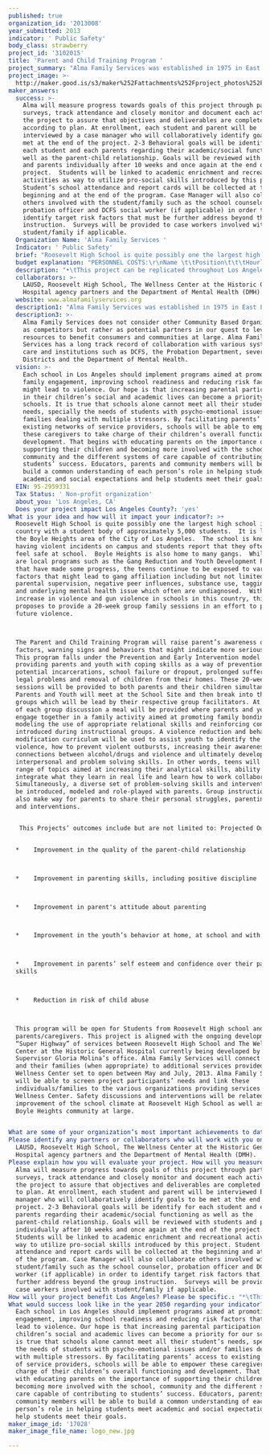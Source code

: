 ```yaml
---
published: true
organization_id: '2013008'
year_submitted: 2013
indicator: ' Public Safety'
body_class: strawberry
project_id: '3102015'
title: 'Parent and Child Training Program '
project_summary: "Alma Family Services was established in 1975 in East Los Angeles by parents to provide, along with other purposes, a comprehensive range of multilingual community based services for those with special needs including emotional, physical and/or developmental delay and their families. \r\n\r\n•\tAlma Family Services’ mission speaks to our commitment to improve the quality of life for members of our communities. This often means advocating for at risk children and families.  Alma’s dedication goes beyond providing culturally competent services and supports and integrates our history of helping to develop and support healthy communities through collaborative community relationships. Alma’s approach is strength-based, community centered and child and family focused.  Individuals and families are understood to be multi-dimensional with strengths as well unique needs. \r\n•\tSchool-Based/Linked Services:  Alma Family Services has been providing school-based Prevention and Early Intervention services for over ten (10) years.  School-based counseling, individual and family psychotherapy, groups and case management services are being provided at many school within several school districts including Montebello Unified School District (MUSD), El Rancho Unified School District and the Los Angeles Unified School Districts.  \r\n•\tGang Reduction Youth Development (GRYD) Program:  Alma Family Services has been operating a gang prevention program through a contract with the City of Los Angeles since 2009 or four (4) years.  The GRYD program includes an array of services such as a comprehensive case management, parenting classes, individual and family counseling, leadership development, youth mentoring, violence prevention training, substance use/abuse awareness and gang-prevention training.\r\n\r\nAlma Family Services has been recognized at the State, County and City Level for its commitment in delivering high quality services. \r\n"
project_image: >-
  http://maker.good.is/s3/maker%252Fattachments%252Fproject_photos%252Fimages%252F17028%252Fdisplay%252Flogo_new.jpg=c570x385
maker_answers:
  success: >-
    Alma will measure progress towards goals of this project through participant
    surveys, track attendance and closely monitor and document each activity of
    the project to assure that objectives and deliverables are completed
    according to plan. At enrollment, each student and parent will be
    interviewed by a case manager who will collaboratively identify goals to be
    met at the end of the project. 2-3 Behavioral goals will be identify for
    each student and each parents regarding their academic/social functioning as
    well as the parent-child relationship. Goals will be reviewed with students
    and parents individually after 10 weeks and once again at the end of the
    project.  Students will be linked to academic enrichment and recreational
    activities as way to utilize pro-social skills introduced by this project.
    Student’s school attendance and report cards will be collected at the
    beginning and at the end of the program. Case Manager will also collaborate
    others involved with the student/family such as the school counselor,
    probation officer and DCFS social worker (if applicable) in order to
    identify target risk factors that must be further address beyond the group
    instruction.  Surveys will be provided to case workers involved with
    student/family if applicable. 
  Organization Name: 'Alma Family Services '
  Indicator: ' Public Safety'
  brief: "Roosevelt High School is quite possibly one the largest high school in the country with a student body of approximately 5,000 students.  It is located in the Boyle Heights area of the City of Los Angeles.  The school is known for having violent incidents on campus and students report that they often do not feel safe at school.  Boyle Heights is also home to many gangs.  While there are local programs such as the Gang Reduction and Youth Development Program that have made some progress, the teens continue to be exposed to various risk factors that might lead to gang affiliation including but not limited to poor parental supervision, negative peer influences, substance use, tagging crews and underlying mental health issue which often are undiagnosed.  With the increase in violence and gun violence in schools in this country, this project proposes to provide a 20-week group family sessions in an effort to preventing future violence.  \r\nThe Parent and Child Training Program will raise parent’s awareness of risk factors, warning signs and behaviors that might indicate more serious issues. This program falls under the Prevention and Early Intervention model by providing parents and youth with coping skills as a way of prevention potential incarcerations, school failure or dropout, prolonged suffering, legal problems and removal of children from their homes. These 20-week sessions will be provided to both parents and their children simultaneously.  Parents and Youth will meet at the School Site and then break into their two groups which will be lead by their respective group facilitators. At the end of each group discussion a meal will be provided where parents and youth will engage together in a family activity aimed at promoting family bonding, modeling the use of appropriate relational skills and reinforcing concepts introduced during instructional groups. A violence reduction and behavioral modification curriculum will be used to assist youth to identify the roots of violence, how to prevent violent outbursts, increasing their awareness of the connections between alcohol/drugs and violence and ultimately develop better interpersonal and problem solving skills. In other words, teens will discuss a range of topics aimed at increasing their analytical skills, ability to integrate what they learn in real life and learn how to work collaboratively. Simultaneously, a diverse set of problem-solving skills and interventions will be introduced, modeled and role-played with parents. Group instruction will also make way for parents to share their personal struggles, parenting styles and interventions.\r\n This Projects’ outcomes include but are not limited to: Projected Outcomes: \r\n•    Improvement in the quality of the parent-child relationship\r\n•    Improvement in parenting skills, including positive discipline\r\n•    Improvement in parent's attitude about parenting \r\n•    Improvement in the youth’s behavior at home, at school and with peers\r\n•    Improvement in parents’ self esteem and confidence over their parenting skills\r\n•    Reduction in risk of child abuse\r\nThis program will be open for Students from Roosevelt High school and their parents/caregivers. This project is aligned with the ongoing development of a “Super Highway” of services between Roosevelt High School and The Wellness Center at the Historic General Hospital currently being developed by Supervisor Gloria Molina’s office. Alma Family Services will connect students and their families (when appropriate) to additional services provided at the Wellness Center set to open between May and July, 2013. Alma Family Services will be able to screen project participants’ needs and link these individuals/families to the various organizations providing services at the Wellness Center. Safety discussions and interventions will be related to the improvement of the school climate at Roosevelt High School as well as the Boyle Heights community at large. \r\n"
  budget explanation: "PERSONNEL COSTS:\r\nName \t\tPosition\t\t\tHourly Salary\tHrs/Session \tTotal\r\nTBH \t\tClinician \t\t\t29.00 $    \t\t5.00     \t145.00 $ \r\nTBH \t\tClinician\t\t\t29.00     \t\t5.00    \t\t145.00  \r\nTBH \t            Activities Coordinator \t25.00     \t\t5.00     \t125.00  \r\nTBH                Program Supervisor, LCSW \t35.00     \t\t1.00     \t35.00  \r\nSalaries per Session \t- 450.00 $ \r\n\r\nTotal Sessions (Contract Ending on 12/31/2013) - \t\t85.00  \r\nTotal Salaries (Salaries per Session X Total Sessions) \t$ 38,250.00 \r\nFringe Benefits (25% of Salaries) \t\t\t\t$9,562.50  \r\nTotal Personnel Costs\t\t\t\t\t$47,812.50 \r\n\r\nOTHER COSTS: \t \t\t% (5-yr Ave.)\r\nRent \t\t \t\t8.72%  \t\t$4,500.00  \r\nSupplies \t\t \t3.37%  \t\t$3,000.00  \r\nFood & Snacks \t\t0.00%\t\t\t$12,000.00  \r\nOutside Services \t\t2.86% \t\t\t$1,800.00  \r\nInsurance \t\t\t0.79% \t\t\t$1,200.00  \r\nDepreciation \t\t\t0.00% \r\nTelephone \t\t\t1.62% \t\t\t$1,500.00  \r\nConsultants 0.00% -  \r\nProfessional Fees \t\t10.38% \t\t$5,000.00  \r\nUtilities \t\t\t0.50% \t\t\t$300.00  \r\nTravel/Transportation \t2.03% \t\t\t$1,200.00  \r\nNon-Depreciable Equipment  0.87% \t\t\t$3,000.00  \r\nEquipment Rental \t\t0.41% \t\t\t$300.00  \r\nOffice Expense \t\t0.00%  \r\nDues & Subscriptions \t0.00%  \r\nRepairs and Maintenance \t0.49% \t\t\t$300.00  \r\nSeminars & Conferences \t0.39% \t\t\t$2,500.00  \r\nPrinting and Postage \t\t0.00%  \r\nMiscellaneous \t\t1.28% \t\t\t$587.50  \r\n\r\nTotal Other Costs \t\t\t\t\t$ 37,187.50 \r\n\r\nTOTAL PROGRAM COSTS \t\t\t$85,000.00 \r\n\r\nADMINISTRATIVE COSTS \t\t\t$15,000.00 \r\n\r\nTOTAL COSTS \t\t\t$100,000.00 \r\nCost per Session \t\t\t$3,030.30 \r\n"
  description: "•\tThis project can be replicated throughout Los Angeles once proven effective at Roosevelt High School. Alma Family Services’ knowledge and track record using different Evidence Based Practices and other Prevention and Early Intervention models has led to significant reduction of risk factors that might lead to violent behavior. Implementation of this program will directly affect Roosevelt High School and the community at large by addressing the roots of violence. Several studies have indicated that violence leads to truancy, lower educational attainment and thus lower level jobs. Also, the psychoemotional and financial cost of violence in schools to poorer families is high, affecting their ability to escape the poverty trap. This project aims at reducing youth’s arrests for crimes including vandalism, trespassing, and tagging. Primary and secondary prevention programs have the potential to generate systemic change. Students will be encouraged to practice cooperation and show responsibility towards their own school and community. Family engagement is critical to promote student achievement. Successful students are more likely to become productive citizens and contribute with their community, the City and County of Los Angeles. "
  collaborators: >-
    LAUSD, Roosevelt High School, The Wellness Center at the Historic General
    Hospital agency partners and the Department of Mental Health (DMH). 
  website: www.almafamilyservices.org
  description1: "Alma Family Services was established in 1975 in East Los Angeles by parents to provide, along with other purposes, a comprehensive range of multilingual community based services for those with special needs including emotional, physical and/or developmental delay and their families. \r\n\r\n•\tAlma Family Services’ mission speaks to our commitment to improve the quality of life for members of our communities. This often means advocating for at risk children and families.  Alma’s dedication goes beyond providing culturally competent services and supports and integrates our history of helping to develop and support healthy communities through collaborative community relationships. Alma’s approach is strength-based, community centered and child and family focused.  Individuals and families are understood to be multi-dimensional with strengths as well unique needs. \r\n•\tSchool-Based/Linked Services:  Alma Family Services has been providing school-based Prevention and Early Intervention services for over ten (10) years.  School-based counseling, individual and family psychotherapy, groups and case management services are being provided at many school within several school districts including Montebello Unified School District (MUSD), El Rancho Unified School District and the Los Angeles Unified School Districts.  \r\n•\tGang Reduction Youth Development (GRYD) Program:  Alma Family Services has been operating a gang prevention program through a contract with the City of Los Angeles since 2009 or four (4) years.  The GRYD program includes an array of services such as a comprehensive case management, parenting classes, individual and family counseling, leadership development, youth mentoring, violence prevention training, substance use/abuse awareness and gang-prevention training.\r\n\r\nAlma Family Services has been recognized at the State, County and City Level for its commitment in delivering high quality services. \r\n"
  description3: >-
    Alma Family Services does not consider other Community Based Organizations
    as competitors but rather as potential partners in our quest to leverage
    resources to benefit consumers and communities at large. Alma Family
    Services has a long track record of collaboration with various systems of
    care and institutions such as DCFS, the Probation Department, several School
    Districts and the Department of Mental Health.
  vision: >-
    Each school in Los Angeles should implement programs aimed at promoting
    family engagement, improving school readiness and reducing risk factors that
    might lead to violence. Our hope is that increasing parental participation
    in their children’s social and academic lives can become a priority for our
    schools. It is true that schools alone cannot meet all their student’s
    needs, specially the needs of students with psycho-emotional issues and/or
    families dealing with multiple stressors. By facilitating parents’ access to
    existing networks of service providers, schools will be able to empower
    these caregivers to take charge of their children’s overall functioning and
    development. That begins with educating parents on the importance of
    supporting their children and becoming more involved with the school,
    community and the different systems of care capable of contributing to
    students’ success. Educators, parents and community members will be able to
    build a common understanding of each person’s role in helping students meet
    academic and social expectations and help students meet their goals. 
  EIN: 95-2959331
  Tax Status: ' Non-profit organization'
  about_you: 'Los Angeles, CA'
  Does your project impact Los Angeles County?: 'yes'
What is your idea and how will it impact your indicator?: >+
  Roosevelt High School is quite possibly one the largest high school in the
  country with a student body of approximately 5,000 students.  It is located in
  the Boyle Heights area of the City of Los Angeles.  The school is known for
  having violent incidents on campus and students report that they often do not
  feel safe at school.  Boyle Heights is also home to many gangs.  While there
  are local programs such as the Gang Reduction and Youth Development Program
  that have made some progress, the teens continue to be exposed to various risk
  factors that might lead to gang affiliation including but not limited to poor
  parental supervision, negative peer influences, substance use, tagging crews
  and underlying mental health issue which often are undiagnosed.  With the
  increase in violence and gun violence in schools in this country, this project
  proposes to provide a 20-week group family sessions in an effort to preventing
  future violence.  



  The Parent and Child Training Program will raise parent’s awareness of risk
  factors, warning signs and behaviors that might indicate more serious issues.
  This program falls under the Prevention and Early Intervention model by
  providing parents and youth with coping skills as a way of prevention
  potential incarcerations, school failure or dropout, prolonged suffering,
  legal problems and removal of children from their homes. These 20-week
  sessions will be provided to both parents and their children simultaneously. 
  Parents and Youth will meet at the School Site and then break into their two
  groups which will be lead by their respective group facilitators. At the end
  of each group discussion a meal will be provided where parents and youth will
  engage together in a family activity aimed at promoting family bonding,
  modeling the use of appropriate relational skills and reinforcing concepts
  introduced during instructional groups. A violence reduction and behavioral
  modification curriculum will be used to assist youth to identify the roots of
  violence, how to prevent violent outbursts, increasing their awareness of the
  connections between alcohol/drugs and violence and ultimately develop better
  interpersonal and problem solving skills. In other words, teens will discuss a
  range of topics aimed at increasing their analytical skills, ability to
  integrate what they learn in real life and learn how to work collaboratively.
  Simultaneously, a diverse set of problem-solving skills and interventions will
  be introduced, modeled and role-played with parents. Group instruction will
  also make way for parents to share their personal struggles, parenting styles
  and interventions.


   This Projects’ outcomes include but are not limited to: Projected Outcomes: 


  *    Improvement in the quality of the parent-child relationship



  *    Improvement in parenting skills, including positive discipline



  *    Improvement in parent's attitude about parenting 



  *    Improvement in the youth’s behavior at home, at school and with peers



  *    Improvement in parents’ self esteem and confidence over their parenting
  skills



  *    Reduction in risk of child abuse



  This program will be open for Students from Roosevelt High school and their
  parents/caregivers. This project is aligned with the ongoing development of a
  “Super Highway” of services between Roosevelt High School and The Wellness
  Center at the Historic General Hospital currently being developed by
  Supervisor Gloria Molina’s office. Alma Family Services will connect students
  and their families (when appropriate) to additional services provided at the
  Wellness Center set to open between May and July, 2013. Alma Family Services
  will be able to screen project participants’ needs and link these
  individuals/families to the various organizations providing services at the
  Wellness Center. Safety discussions and interventions will be related to the
  improvement of the school climate at Roosevelt High School as well as the
  Boyle Heights community at large. 


What are some of your organization’s most important achievements to date?: "Alma Family Services was established in 1975 in East Los Angeles by parents to provide, along with other purposes, a comprehensive range of multilingual community based services for those with special needs including emotional, physical and/or developmental delay and their families. \n\n\n\n\n\n*\tAlma Family Services’ mission speaks to our commitment to improve the quality of life for members of our communities. This often means advocating for at risk children and families.  Alma’s dedication goes beyond providing culturally competent services and supports and integrates our history of helping to develop and support healthy communities through collaborative community relationships. Alma’s approach is strength-based, community centered and child and family focused.  Individuals and families are understood to be multi-dimensional with strengths as well unique needs. \n\n\n*\tSchool-Based/Linked Services:  Alma Family Services has been providing school-based Prevention and Early Intervention services for over ten (10) years.  School-based counseling, individual and family psychotherapy, groups and case management services are being provided at many school within several school districts including Montebello Unified School District (MUSD), El Rancho Unified School District and the Los Angeles Unified School Districts.  \n\n\n*\tGang Reduction Youth Development (GRYD) Program:  Alma Family Services has been operating a gang prevention program through a contract with the City of Los Angeles since 2009 or four (4) years.  The GRYD program includes an array of services such as a comprehensive case management, parenting classes, individual and family counseling, leadership development, youth mentoring, violence prevention training, substance use/abuse awareness and gang-prevention training.\n\n\n\n\n\nAlma Family Services has been recognized at the State, County and City Level for its commitment in delivering high quality services. \n\n\n"
Please identify any partners or collaborators who will work with you on this project.: >-
  LAUSD, Roosevelt High School, The Wellness Center at the Historic General
  Hospital agency partners and the Department of Mental Health (DMH). 
Please explain how you will evaluate your project. How will you measure success?: >-
  Alma will measure progress towards goals of this project through participant
  surveys, track attendance and closely monitor and document each activity of
  the project to assure that objectives and deliverables are completed according
  to plan. At enrollment, each student and parent will be interviewed by a case
  manager who will collaboratively identify goals to be met at the end of the
  project. 2-3 Behavioral goals will be identify for each student and each
  parents regarding their academic/social functioning as well as the
  parent-child relationship. Goals will be reviewed with students and parents
  individually after 10 weeks and once again at the end of the project. 
  Students will be linked to academic enrichment and recreational activities as
  way to utilize pro-social skills introduced by this project. Student’s school
  attendance and report cards will be collected at the beginning and at the end
  of the program. Case Manager will also collaborate others involved with the
  student/family such as the school counselor, probation officer and DCFS social
  worker (if applicable) in order to identify target risk factors that must be
  further address beyond the group instruction.  Surveys will be provided to
  case workers involved with student/family if applicable. 
How will your project benefit Los Angeles? Please be specific.: "*\tThis project can be replicated throughout Los Angeles once proven effective at Roosevelt High School. Alma Family Services’ knowledge and track record using different Evidence Based Practices and other Prevention and Early Intervention models has led to significant reduction of risk factors that might lead to violent behavior. Implementation of this program will directly affect Roosevelt High School and the community at large by addressing the roots of violence. Several studies have indicated that violence leads to truancy, lower educational attainment and thus lower level jobs. Also, the psychoemotional and financial cost of violence in schools to poorer families is high, affecting their ability to escape the poverty trap. This project aims at reducing youth’s arrests for crimes including vandalism, trespassing, and tagging. Primary and secondary prevention programs have the potential to generate systemic change. Students will be encouraged to practice cooperation and show responsibility towards their own school and community. Family engagement is critical to promote student achievement. Successful students are more likely to become productive citizens and contribute with their community, the City and County of Los Angeles. "
What would success look like in the year 2050 regarding your indicator?: >-
  Each school in Los Angeles should implement programs aimed at promoting family
  engagement, improving school readiness and reducing risk factors that might
  lead to violence. Our hope is that increasing parental participation in their
  children’s social and academic lives can become a priority for our schools. It
  is true that schools alone cannot meet all their student’s needs, specially
  the needs of students with psycho-emotional issues and/or families dealing
  with multiple stressors. By facilitating parents’ access to existing networks
  of service providers, schools will be able to empower these caregivers to take
  charge of their children’s overall functioning and development. That begins
  with educating parents on the importance of supporting their children and
  becoming more involved with the school, community and the different systems of
  care capable of contributing to students’ success. Educators, parents and
  community members will be able to build a common understanding of each
  person’s role in helping students meet academic and social expectations and
  help students meet their goals. 
maker_image_id: '17028'
maker_image_file_name: logo_new.jpg

---
```

